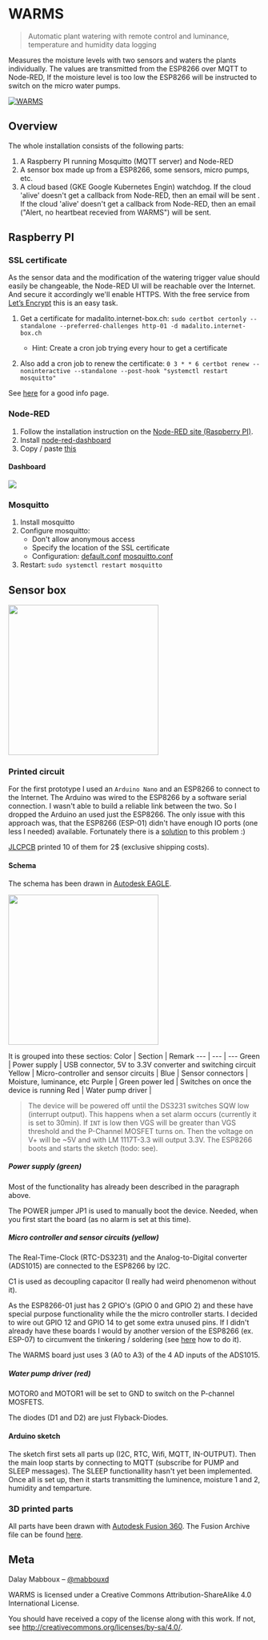 # WARMS
> Automatic plant watering with remote control and luminance, temperature and humidity data logging

Measures the moisture levels with two sensors and waters the plants individually.
The values are transmitted from the ESP8266 over MQTT to Node-RED, If the moisture level is too low the ESP8266 will be instructed to switch on the micro water pumps.

[![WARMS](http://img.youtube.com/vi/PIqeCujVt_k/0.jpg)](http://www.youtube.com/watch?v=PIqeCujVt_k "WARMS")

## Overview
The whole installation consists of the following parts:
1. A Raspberry PI running Mosquitto (MQTT server) and Node-RED
2. A sensor box made up from a ESP8266, some sensors, micro pumps, etc.
3. A cloud based (GKE Google Kubernetes Engin) watchdog. If the cloud 'alive' doesn't get a callback from Node-RED, then an email will be sent . If the cloud 'alive' doesn't get a callback from Node-RED, then an email ("Alert, no heartbeat recevied from WARMS") will be sent.

## Raspberry PI
### SSL certificate
As the sensor data and the modification of the watering trigger value should easily be changeable, the Node-RED UI will be reachable over the Internet.
And secure it accordingly we'll enable HTTPS.
With the free service from [Let’s Encrypt](https://letsencrypt.org/) this is an easy task.
1) Get a certificate for madalito.internet-box.ch: `sudo certbot certonly --standalone --preferred-challenges http-01 -d madalito.internet-box.ch`
   * Hint: Create a cron job trying every hour to get a certificate
   
1) Also add a cron job to renew the certificate: `0 3 * * 6 certbot renew --noninteractive --standalone --post-hook "systemctl restart mosquitto"`

See [here](https://www.digitalocean.com/community/tutorials/how-to-install-and-secure-the-mosquitto-mqtt-messaging-broker-on-ubuntu-16-04) for a good info page.

### Node-RED
1) Follow the installation instruction on the [Node-RED site (Raspberry PI)](https://nodered.org/docs/hardware/raspberrypi).
1) Install [node-red-dashboard](https://github.com/node-red/node-red-dashboard)
1) Copy / paste [this](code/NodeRED.json)

#### Dashboard
<img src="docs/images/NodeRED-Dashboard.jpg"/>

### Mosquitto
1) Install mosquitto
1) Configure mosquitto:
   - Don't allow anonymous access
   - Specify the location of the SSL certificate
   - Configuration: [default.conf](code/default.conf) [mosquitto.conf](code/mosquitto.conf)
1) Restart: `sudo systemctl restart mosquitto`

## Sensor box
<img src="docs/images/WarmsCase.png" width="300"/>

### Printed circuit
For the first prototype I used an `Arduino Nano` and an ESP8266 to connect to the Internet. The Arduino was wired to the ESP8266 by a software serial connection. I wasn't able to build a reliable link between the two. So I dropped the Arduino an used just the ESP8266. The only issue with this approach was, that the ESP8266 (ESP-01) didn't have enough IO ports (one less I needed) available.
Fortunately there is a [solution](https://www.instructables.com/id/More-GPIO-for-ESP8266-01/) to this problem :)

[JLCPCB](https://jlcpcb.com) printed 10 of them for 2$ (exclusive shipping costs).

#### Schema
The schema has been drawn in [Autodesk EAGLE](https://www.autodesk.com/products/eagle/overview).

<img src="docs/images/WateringPlants_Sections.png" width="300"/>

It is grouped into these sectios:
Color | Section | Remark
--- | --- | ---
Green | Power supply | USB connector, 5V to 3.3V converter and switching circuit
Yellow | Micro-controller and sensor circuits | 
Blue | Sensor connectors | Moisture, luminance, etc
Purple | Green power led | Switches on once the device is running
Red | Water pump driver |

> The device will be powered off until the DS3231 switches SQW low (interrupt output). This happens when a set alarm occurs (currently it is set to 30min).
> If `INT` is low then VGS will be greater than VGS threshold and the P-Channel MOSFET turns on. Then the voltage on V+ will be ~5V and with LM 1117T-3.3 will output 3.3V. The ESP8266 boots and starts the sketch (todo: see).

##### Power supply (green)
Most of the functionality has already been described in the paragraph above.

The POWER jumper JP1 is used to manually boot the device. Needed, when you first start the board (as no alarm is set at this time).

##### Micro controller and sensor circuits (yellow)
The Real-Time-Clock (RTC-DS3231) and the Analog-to-Digital converter (ADS1015) are connected to the ESP8266 by I2C.

C1 is used as decoupling capacitor (I really had weird phenomenon without it).

As the ESP8266-01 just has 2 GPIO's (GPIO 0 and GPIO 2) and these have special purpose functionality while the the micro controller starts. I decided to wire out GPIO 12 and GPIO 14 to get some extra unused pins. If I didn't already have these boards I would by another version of the ESP8266 (ex. ESP-07) to circumvent the tinkering / soldering (see [here](https://www.instructables.com/id/More-GPIO-for-ESP8266-01/) how to do it).

The WARMS board just uses 3 (A0 to A3) of the 4 AD inputs of the ADS1015.

##### Water pump driver (red)
MOTOR0 and MOTOR1 will be set to GND to switch on the P-channel MOSFETS.

The diodes (D1 and D2) are just Flyback-Diodes.

#### Arduino sketch
The sketch first sets all parts up (I2C, RTC, Wifi, MQTT, IN-OUTPUT). Then the main loop starts by connecting to MQTT (subscribe for PUMP and SLEEP messages). The SLEEP functionallity hasn't yet been implemented.
Once all is set up, then it starts transmitting the luminence, moisture 1 and 2, humidity and temparture.

### 3D printed parts
All parts have been drawn with [Autodesk Fusion 360](https://www.autodesk.com/products/fusion-360/overview).
The Fusion Archive file can be found [here](code/WARMS_Box.f3d).

## Meta
Dalay Mabboux – [@mabbouxd](https://twitter.com/mabbouxd)

WARMS is licensed under a
Creative Commons Attribution-ShareAlike 4.0 International License.

You should have received a copy of the license along with this
work. If not, see <http://creativecommons.org/licenses/by-sa/4.0/>.
